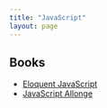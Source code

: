 ```yaml
---
title: "JavaScript"
layout: page
---
```


## Books

- [Eloquent JavaScript](http://eloquentjavascript.net/contents.html)
- [JavaScript Allonge](https://leanpub.com/javascript-allonge/read)


